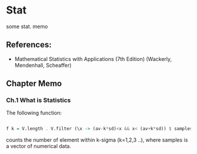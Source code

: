 # Stat
some stat. memo

## References:
* Mathematical Statistics with Applications (7th Edition)
  (Wackerly, Mendenhall, Scheaffer)


## Chapter Memo

### Ch.1 What is Statistics

The following function:

```haskell

f k = V.length . V.filter (\x -> (av-k*sd)<x && x< (av+k*sd)) $ samples

```
counts the number of element within k-sigma (k=1,2,3 ..), where samples is a vector of numerical data.
